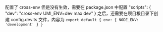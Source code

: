 配置了 cross-env 但是没有生效，需要在 package.json 中配置 "scripts": { "dev": "cross-env UMI_ENV=dev max dev" } 之后，还需要在项目根目录下创建 config.dev.ts 文件，内容为 `export default { env: { NODE_ENV: 'development' } }`
